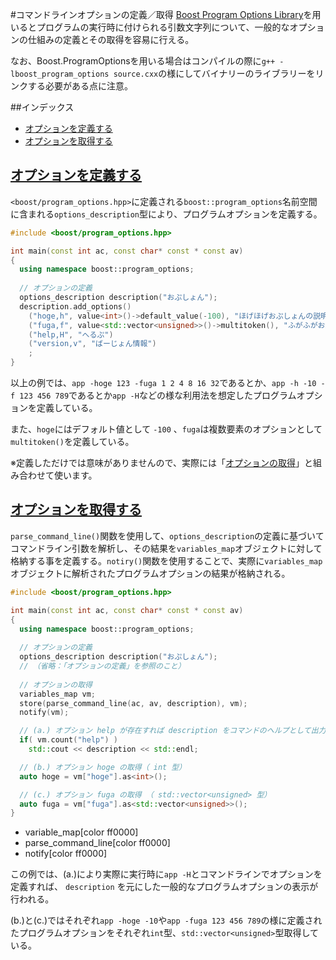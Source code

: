 #コマンドラインオプションの定義／取得
[Boost Program Options Library](http://www.boost.org/doc/libs/release/doc/html/program_options.html)を用いるとプログラムの実行時に付けられる引数文字列について、一般的なオプションの仕組みの定義とその取得を容易に行える。

なお、Boost.ProgramOptionsを用いる場合はコンパイルの際に`g++ -lboost_program_options source.cxx`の様にしてバイナリーのライブラリーをリンクする必要がある点に注意。


##インデックス
- [オプションを定義する](#define-option)
- [オプションを取得する](#get-option)


## <a name="define-option" href="define-option">オプションを定義する</a>
`<boost/program_options.hpp>`に定義される`boost::program_options`名前空間に含まれる`options_description`型により、プログラムオプションを定義する。

```cpp
#include <boost/program_options.hpp>

int main(const int ac, const char* const * const av)
{
  using namespace boost::program_options;
  
  // オプションの定義
  options_description description("おぷしょん");
  description.add_options()
    ("hoge,h", value<int>()->default_value(-100), "ほげほげおぷしょんの説明だよ")
    ("fuga,f", value<std::vector<unsigned>>()->multitoken(), "ふがふがおぷしょんの説明だよ")
    ("help,H", "へるぷ")
    ("version,v", "ばーじょん情報")
    ;
}
```

以上の例では、`app -hoge 123 -fuga 1 2 4 8 16 32`であるとか、`app -h -10 -f 123 456 789`であるとか`app -H`などの様な利用法を想定したプログラムオプションを定義している。

また、`hoge`にはデフォルト値として `-100` 、`fuga`は複数要素のオプションとして`multitoken()`を定義している。

※定義しただけでは意味がありませんので、実際には「[オプションの取得](#get-option)」と組み合わせて使います。


## <a name="get-option" href="get-option">オプションを取得する</a>
`parse_command_line()`関数を使用して、`options_description`の定義に基づいてコマンドライン引数を解析し、その結果を`variables_map`オブジェクトに対して格納する事を定義する。`notiry()`関数を使用することで、実際に`variables_map`オブジェクトに解析されたプログラムオプションの結果が格納される。

```cpp
#include <boost/program_options.hpp>

int main(const int ac, const char* const * const av)
{
  using namespace boost::program_options;
  
  // オプションの定義
  options_description description("おぷしょん");
  // （省略：「オプションの定義」を参照のこと）
  
  // オプションの取得
  variables_map vm;
  store(parse_command_line(ac, av, description), vm);
  notify(vm);

  // (a.) オプション help が存在すれば description をコマンドのヘルプとして出力する。
  if( vm.count("help") )
    std::cout << description << std::endl;

  // (b.) オプション hoge の取得（ int 型）
  auto hoge = vm["hoge"].as<int>();

  // (c.) オプション fuga の取得 （ std::vector<unsigned> 型）
  auto fuga = vm["fuga"].as<std::vector<unsigned>>();
}
```
* variable_map[color ff0000]
* parse_command_line[color ff0000]
* notify[color ff0000]

この例では、(a.)により実際に実行時に`app -H`とコマンドラインでオプションを定義すれば、 `description` を元にした一般的なプログラムオプションの表示が行われる。

(b.)と(c.)ではそれぞれ`app -hoge -10`や`app -fuga 123 456 789`の様に定義されたプログラムオプションをそれぞれ`int`型、`std::vector<unsigned>`型取得している。


